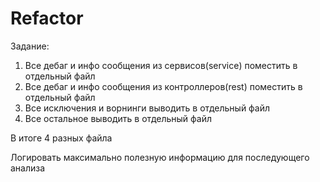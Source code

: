 # Refactor

Задание:

1) Все дебаг и инфо сообщения из сервисов(service) поместить в отдельный файл 
2) Все дебаг и инфо сообщения из контроллеров(rest) поместить в отдельный файл 
3) Все исключения и ворнинги выводить в отдельный файл
4) Все остальное выводить в отдельный файл

В итоге 4 разных файла


Логировать максимально полезную информацию для последующего анализа
